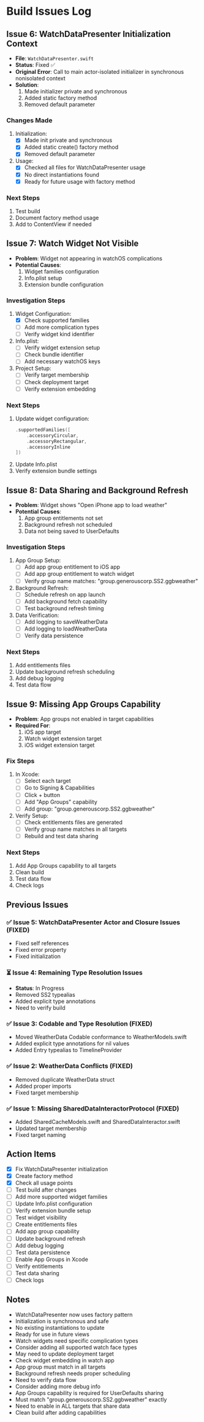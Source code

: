 # Build Issues Log

## Issue 6: WatchDataPresenter Initialization Context
- **File**: `WatchDataPresenter.swift`
- **Status**: Fixed ✅
- **Original Error**: Call to main actor-isolated initializer in synchronous nonisolated context
- **Solution**: 
  1. Made initializer private and synchronous
  2. Added static factory method
  3. Removed default parameter

### Changes Made
1. Initialization:
   - [x] Made init private and synchronous
   - [x] Added static create() factory method
   - [x] Removed default parameter

2. Usage:
   - [x] Checked all files for WatchDataPresenter usage
   - [x] No direct instantiations found
   - [x] Ready for future usage with factory method

### Next Steps
1. Test build
2. Document factory method usage
3. Add to ContentView if needed

## Issue 7: Watch Widget Not Visible
- **Problem**: Widget not appearing in watchOS complications
- **Potential Causes**:
  1. Widget families configuration
  2. Info.plist setup
  3. Extension bundle configuration

### Investigation Steps
1. Widget Configuration:
   - [x] Check supported families
   - [ ] Add more complication types
   - [ ] Verify widget kind identifier

2. Info.plist:
   - [ ] Verify widget extension setup
   - [ ] Check bundle identifier
   - [ ] Add necessary watchOS keys

3. Project Setup:
   - [ ] Verify target membership
   - [ ] Check deployment target
   - [ ] Verify extension embedding

### Next Steps
1. Update widget configuration:
   ```swift
   .supportedFamilies([
       .accessoryCircular,
       .accessoryRectangular,
       .accessoryInline
   ])
   ```
2. Update Info.plist
3. Verify extension bundle settings

## Issue 8: Data Sharing and Background Refresh
- **Problem**: Widget shows "Open iPhone app to load weather"
- **Potential Causes**:
  1. App group entitlements not set
  2. Background refresh not scheduled
  3. Data not being saved to UserDefaults

### Investigation Steps
1. App Group Setup:
   - [ ] Add app group entitlement to iOS app
   - [ ] Add app group entitlement to watch widget
   - [ ] Verify group name matches: "group.generouscorp.SS2.ggbweather"

2. Background Refresh:
   - [ ] Schedule refresh on app launch
   - [ ] Add background fetch capability
   - [ ] Test background refresh timing

3. Data Verification:
   - [ ] Add logging to saveWeatherData
   - [ ] Add logging to loadWeatherData
   - [ ] Verify data persistence

### Next Steps
1. Add entitlements files
2. Update background refresh scheduling
3. Add debug logging
4. Test data flow

## Issue 9: Missing App Groups Capability
- **Problem**: App groups not enabled in target capabilities
- **Required For**:
  1. iOS app target
  2. Watch widget extension target
  3. iOS widget extension target

### Fix Steps
1. In Xcode:
   - [ ] Select each target
   - [ ] Go to Signing & Capabilities
   - [ ] Click + button
   - [ ] Add "App Groups" capability
   - [ ] Add group: "group.generouscorp.SS2.ggbweather"

2. Verify Setup:
   - [ ] Check entitlements files are generated
   - [ ] Verify group name matches in all targets
   - [ ] Rebuild and test data sharing

### Next Steps
1. Add App Groups capability to all targets
2. Clean build
3. Test data flow
4. Check logs

## Previous Issues
### ✅ Issue 5: WatchDataPresenter Actor and Closure Issues (FIXED)
- Fixed self references
- Fixed error property
- Fixed initialization

### ⏳ Issue 4: Remaining Type Resolution Issues
- **Status**: In Progress
- Removed SS2 typealias
- Added explicit type annotations
- Need to verify build

### ✅ Issue 3: Codable and Type Resolution (FIXED)
- Moved WeatherData Codable conformance to WeatherModels.swift
- Added explicit type annotations for nil values
- Added Entry typealias to TimelineProvider

### ✅ Issue 2: WeatherData Conflicts (FIXED)
- Removed duplicate WeatherData struct
- Added proper imports
- Fixed target membership

### ✅ Issue 1: Missing SharedDataInteractorProtocol (FIXED)
- Added SharedCacheModels.swift and SharedDataInteractor.swift
- Updated target membership
- Fixed target naming

## Action Items
- [x] Fix WatchDataPresenter initialization
- [x] Create factory method
- [x] Check all usage points
- [ ] Test build after changes
- [ ] Add more supported widget families
- [ ] Update Info.plist configuration
- [ ] Verify extension bundle setup
- [ ] Test widget visibility
- [ ] Create entitlements files
- [ ] Add app group capability
- [ ] Update background refresh
- [ ] Add debug logging
- [ ] Test data persistence
- [ ] Enable App Groups in Xcode
- [ ] Verify entitlements
- [ ] Test data sharing
- [ ] Check logs

## Notes
- WatchDataPresenter now uses factory pattern
- Initialization is synchronous and safe
- No existing instantiations to update
- Ready for use in future views
- Watch widgets need specific complication types
- Consider adding all supported watch face types
- May need to update deployment target
- Check widget embedding in watch app
- App group must match in all targets
- Background refresh needs proper scheduling
- Need to verify data flow
- Consider adding more debug info
- App Groups capability is required for UserDefaults sharing
- Must match "group.generouscorp.SS2.ggbweather" exactly
- Need to enable in ALL targets that share data
- Clean build after adding capabilities
